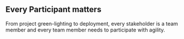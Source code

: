 ##  Every Participant matters

From project green-lighting to deployment, every stakeholder is a team member and every team member needs to participate with agility.
